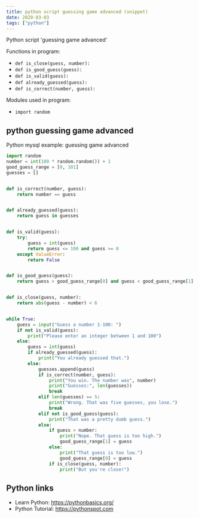 ```yaml
---
title: python script guessing game advanced (snippet)
date: 2020-03-03
tags: ["python"]
---
```

Python script 'guessing game advanced'

Functions in program: 
* `def is_close(guess, number):`
* `def is_good_guess(guess):`
* `def is_valid(guess):`
* `def already_guessed(guess):`
* `def is_correct(number, guess):`

Modules used in program: 
* `import random`

## python guessing game advanced

Python mysql example: guessing game advanced

```python
import random
number = int(100 * random.random()) + 1
good_guess_range = [0, 101]
guesses = []


def is_correct(number, guess):
    return number == guess


def already_guessed(guess):
    return guess in guesses


def is_valid(guess):
    try:
        guess = int(guess)
        return guess <= 100 and guess >= 0
    except ValueError:
        return False


def is_good_guess(guess):
    return guess > good_guess_range[0] and guess < good_guess_range[1]


def is_close(guess, number):
    return abs(guess - number) < 6


while True:
    guess = input("Guess a number 1-100: ")
    if not is_valid(guess):
        print("Please enter an integer between 1 and 100")
    else:
        guess = int(guess)
        if already_guessed(guess):
            print("You already guessed that.")
        else:
            guesses.append(guess)
            if is_correct(number, guess):
                print("You win. The number was", number)
                print("Guesses:", len(guesses))
                break
            elif len(guesses) == 5:
                print("Wrong. That was five guesses, you lose.")
                break
            elif not is_good_guess(guess):
                print("That was a pretty dumb guess.")
            else:
                if guess > number:
                    print("Nope. That guess is too high.")
                    good_guess_range[1] = guess
                else:
                    print("That guess is too low.")
                    good_guess_range[0] = guess
                if is_close(guess, number):
                    print("But you're close!")

```

## Python links

- Learn Python: https://pythonbasics.org/
- Python Tutorial: https://pythonspot.com
